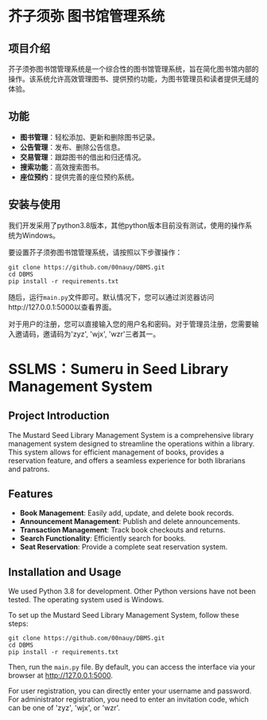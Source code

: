 # 芥子须弥 图书馆管理系统

## 项目介绍

芥子须弥图书馆管理系统是一个综合性的图书馆管理系统，旨在简化图书馆内部的操作。该系统允许高效管理图书、提供预约功能，为图书管理员和读者提供无缝的体验。

## 功能

- **图书管理**：轻松添加、更新和删除图书记录。
- **公告管理**：发布、删除公告信息。
- **交易管理**：跟踪图书的借出和归还情况。
- **搜索功能**：高效搜索图书。
- **座位预约**：提供完善的座位预约系统。

## 安装与使用
我们开发采用了python3.8版本，其他python版本目前没有测试，使用的操作系统为Windows。

要设置芥子须弥图书馆管理系统，请按照以下步骤操作：

```
git clone https://github.com/00nauy/DBMS.git
cd DBMS
pip install -r requirements.txt
```

随后，运行`main.py`文件即可。默认情况下，您可以通过浏览器访问http://127.0.0.1:5000以查看界面。

对于用户的注册，您可以直接输入您的用户名和密码。对于管理员注册，您需要输入邀请码，邀请码为'zyz', 'wjx', 'wzr'三者其一。

# SSLMS：Sumeru in Seed Library Management System

## Project Introduction

The Mustard Seed Library Management System is a comprehensive library management system designed to streamline the operations within a library. This system allows for efficient management of books, provides a reservation feature, and offers a seamless experience for both librarians and patrons.

## Features

- **Book Management**: Easily add, update, and delete book records.
- **Announcement Management**: Publish and delete announcements.
- **Transaction Management**: Track book checkouts and returns.
- **Search Functionality**: Efficiently search for books.
- **Seat Reservation**: Provide a complete seat reservation system.

## Installation and Usage
We used Python 3.8 for development. Other Python versions have not been tested. The operating system used is Windows.

To set up the Mustard Seed Library Management System, follow these steps:

```
git clone https://github.com/00nauy/DBMS.git
cd DBMS
pip install -r requirements.txt
```

Then, run the `main.py` file. By default, you can access the interface via your browser at http://127.0.0.1:5000.

For user registration, you can directly enter your username and password. For administrator registration, you need to enter an invitation code, which can be one of 'zyz', 'wjx', or 'wzr'.
